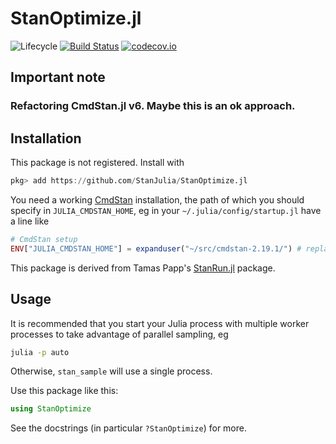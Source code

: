 # StanOptimize.jl

![Lifecycle](https://img.shields.io/badge/lifecycle-experimental-orange.svg)<!--
![Lifecycle](https://img.shields.io/badge/lifecycle-maturing-blue.svg)
![Lifecycle](https://img.shields.io/badge/lifecycle-stable-green.svg)
![Lifecycle](https://img.shields.io/badge/lifecycle-retired-orange.svg)
![Lifecycle](https://img.shields.io/badge/lifecycle-archived-red.svg)
![Lifecycle](https://img.shields.io/badge/lifecycle-dormant-blue.svg) -->
[![Build Status](https://travis-ci.com/examples/StanOptimize.jl.svg?branch=master)](https://travis-ci.com/StanJulia/StanOptimize.jl)
[![codecov.io](http://codecov.io/github/StanJulia/StanOptimize.jl/coverage.svg?branch=master)](http://codecov.io/github/StanJulia/StanOptimize.jl?branch=master)

## Important note

### Refactoring CmdStan.jl v6. Maybe this is an ok approach.

## Installation

This package is not registered. Install with

```julia
pkg> add https://github.com/StanJulia/StanOptimize.jl
```

You need a working [CmdStan](https://mc-stan.org/users/interfaces/cmdstan.html) installation, the path of which you should specify in `JULIA_CMDSTAN_HOME`, eg in your `~/.julia/config/startup.jl` have a line like
```julia
# CmdStan setup
ENV["JULIA_CMDSTAN_HOME"] = expanduser("~/src/cmdstan-2.19.1/") # replace with your path
```

This package is derived from Tamas Papp's [StanRun.jl]() package.

## Usage

It is recommended that you start your Julia process with multiple worker processes to take advantage of parallel sampling, eg

```sh
julia -p auto
```

Otherwise, `stan_sample` will use a single process.

Use this package like this:

```julia
using StanOptimize
```

See the docstrings (in particular `?StanOptimize`) for more.
